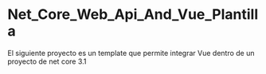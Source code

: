 # Net_Core_Web_Api_And_Vue_Plantilla
El siguiente proyecto es un template que permite integrar Vue dentro de un proyecto de net core 3.1
